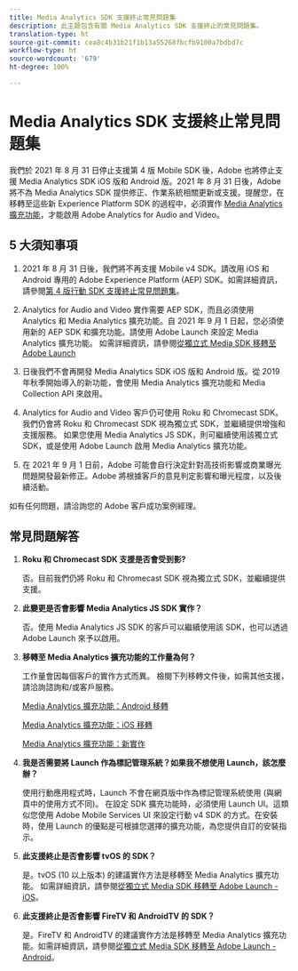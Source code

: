 ```yaml
---
title: Media Analytics SDK 支援終止常見問題集
description: 此主題包含有關 Media Analytics SDK 支援終止的常見問題集。
translation-type: ht
source-git-commit: cea8c4b31b21f1b13a55268fbcfb9100a7bdbd7c
workflow-type: ht
source-wordcount: '679'
ht-degree: 100%

---
```



# Media Analytics SDK 支援終止常見問題集

我們於 2021 年 8 月 31 日停止支援第 4 版 Mobile SDK 後，Adobe 也將停止支援 Media Analytics SDK iOS 版和 Android 版。2021 年 8 月 31 日後，Adobe 將不為 Media Analytics SDK 提供修正、作業系統相關更新或支援。提醒您，在移轉至這些新 Experience Platform SDK 的過程中，必須實作 [Media Analytics 擴充功能](https://aep-sdks.gitbook.io/docs/using-mobile-extensions/adobe-media-analytics)，才能啟用 Adobe Analytics for Audio and Video。

## 5 大須知事項

1. 2021 年 8 月 31 日後，我們將不再支援 Mobile v4 SDK。請改用 iOS 和 Android 專用的 Adobe Experience Platform (AEP) SDK。如需詳細資訊，請參閱[第 4 版行動 SDK 支援終止常見問題集](https://aep-sdks.gitbook.io/docs/version-4-sdk-end-of-support-faq)。

1. Analytics for Audio and Video 實作需要 AEP SDK，而且必須使用 Analytics 和 Media Analytics 擴充功能。自 2021 年 9 月 1 日起，您必須使用新的 AEP SDK 和擴充功能。請使用 Adobe Launch 來設定 Media Analytics 擴充功能。  如需詳細資訊，請參閱[從獨立式 Media SDK 移轉至 Adobe Launch](https://docs.adobe.com/content/help/zh-Hant/media-analytics/using/sdk-implement/sdk-to-launch/sdk-to-launch-migration.html)

1. 日後我們不會再開發 Media Analytics SDK iOS 版和 Android 版。從 2019 年秋季開始導入的新功能，會使用 Media Analytics 擴充功能和 Media Collection API 來啟用。

1. Analytics for Audio and Video 客戶仍可使用 Roku 和 Chromecast SDK。我們仍會將 Roku 和 Chromecast SDK 視為獨立式 SDK，並繼續提供增強和支援服務。  如果您使用 Media Analytics JS SDK，則可繼續使用該獨立式 SDK，或是使用 Adobe Launch 啟用 Media Analytics 擴充功能。

1. 在 2021 年 9 月 1 日前，Adobe 可能會自行決定針對高技術影響或商業曝光問題開發最新修正。Adobe 將根據客戶的意見判定影響和曝光程度，以及後續活動。

如有任何問題，請洽詢您的 Adobe 客戶成功案例經理。

## 常見問題解答

1. **Roku 和 Chromecast SDK 支援是否會受到影?**

   否。目前我們仍將 Roku 和 Chromecast SDK 視為獨立式 SDK，並繼續提供支援。&#x200B;
1. **此變更是否會影響 Media Analytics JS SDK 實作？**

   否。使用 Media Analytics JS SDK 的客戶可以繼續使用該 SDK，也可以透過 Adobe Launch 來予以啟用。
&#x200B;
1. **移轉至 Media Analytics 擴充功能的工作量為何？**

   工作量會因每個客戶的實作方式而異。  檢閱下列移轉文件後，如需其他支援，請洽詢諮詢和/或客戶服務。

   [Media Analytics 擴充功能：Android 移轉](https://docs.adobe.com/content/help/zh-Hant/media-analytics/using/sdk-implement/sdk-to-launch/sdk-to-launch-migration-platforms/sdk-to-launch-migration-android.html)

   [Media Analytics 擴充功能：iOS 移轉](https://docs.adobe.com/content/help/zh-Hant/media-analytics/using/sdk-implement/sdk-to-launch/sdk-to-launch-migration-platforms/sdk-to-launch-migration-ios.html)

   [Media Analytics 擴充功能：新實作](https://aep-sdks.gitbook.io/docs/using-mobile-extensions/adobe-media-analytics)

1. **我是否需要將 Launch 作為標記管理系統？如果我不想使用 Launch，該怎麼辦？**

   使用行動應用程式時，Launch 不會在網頁版中作為標記管理系統使用 (與網頁中的使用方式不同)。  在設定 SDK 擴充功能時，必須使用 Launch UI。這類似您使用 Adobe Mobile Services UI 來設定行動 v4 SDK 的方式。在安裝時，使用 Launch 的優點是可根據您選擇的擴充功能，為您提供自訂的安裝指示。

1. **此支援終止是否會影響 tvOS 的 SDK？**

   是。tvOS (10 以上版本) 的建議實作方法是移轉至 Media Analytics 擴充功能。  如需詳細資訊，請參閱[從獨立式 Media SDK 移轉至 Adobe Launch - iOS](https://docs.adobe.com/content/help/zh-Hant/media-analytics/using/sdk-implement/sdk-to-launch/sdk-to-launch-migration-platforms/sdk-to-launch-migration-ios.html)。

1. **此支援終止是否會影響 FireTV 和 AndroidTV 的 SDK&#x200B;？**

   是。FireTV 和 AndroidTV 的建議實作方法是移轉至 Media Analytics 擴充功能。如需詳細資訊，請參閱[從獨立式 Media SDK 移轉至 Adobe Launch - Android](https://docs.adobe.com/content/help/zh-Hant/media-analytics/using/sdk-implement/sdk-to-launch/sdk-to-launch-migration-platforms/sdk-to-launch-migration-android.html)。
